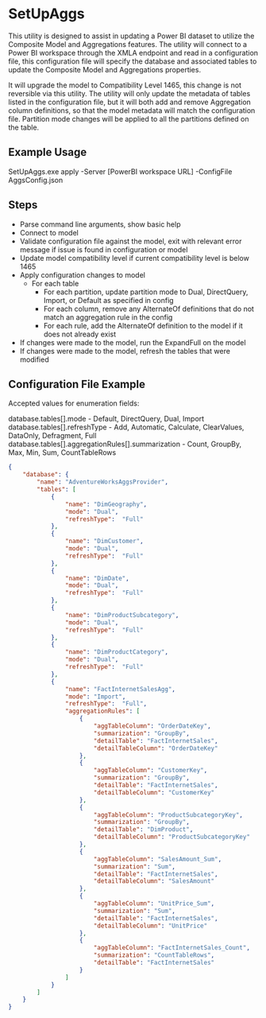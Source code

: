 ﻿# SetUpAggs

This utility is designed to assist in updating a Power BI dataset to utilize the Composite Model and Aggregations features.  The utility will connect to a Power BI workspace through the XMLA endpoint and read in a configuration file, this configuration file will specify the database and associated tables to update the Composite Model and Aggregations properties.

It will upgrade the model to Compatibility Level 1465, this change is not reversible via this utility.  The utility will only update the metadata of tables listed in the configuration file, but it will both add and remove Aggregation column definitions, so that the model metadata will match the configuration file.  Partition mode changes will be applied to all the partitions defined on the table.

## Example Usage
SetUpAggs.exe apply -Server [PowerBI workspace URL] -ConfigFile AggsConfig.json

## Steps
* Parse command line arguments, show basic help  
* Connect to model  
* Validate configuration file against the model, exit with relevant error message if issue is found in configuration or model  
* Update model compatibility level if current compatibility level is below 1465  
* Apply configuration changes to model  
   * For each table  
      * For each partition, update partition mode to Dual, DirectQuery, Import, or Default as specified in config  
      * For each column, remove any AlternateOf definitions that do not match an aggregation rule in the config  
      * For each rule, add the AlternateOf definition to the model if it does not already exist  
* If changes were made to the model, run the ExpandFull on the model  
* If changes were made to the model, refresh the tables that were modified  

## Configuration File Example

Accepted values for enumeration fields:  

database.tables[].mode - Default, DirectQuery, Dual, Import  
database.tables[].refreshType - Add, Automatic, Calculate, ClearValues, DataOnly, Defragment, Full  
database.tables[].aggregationRules[].summarization - Count, GroupBy, Max, Min, Sum, CountTableRows  

```json
{
	"database": {
		"name": "AdventureWorksAggsProvider",
		"tables": [
			{   
				"name": "DimGeography",
				"mode": "Dual",
				"refreshType":  "Full"
			},   
			{   
				"name": "DimCustomer",
				"mode": "Dual",
				"refreshType":  "Full"
			},
			{   
				"name": "DimDate",
				"mode": "Dual",
				"refreshType":  "Full"
			},
			{   
				"name": "DimProductSubcategory",
				"mode": "Dual",
				"refreshType":  "Full"
			},
			{   
				"name": "DimProductCategory",
				"mode": "Dual",
				"refreshType":  "Full"
			},
			{   
				"name": "FactInternetSalesAgg",
				"mode": "Import",
				"refreshType":  "Full",
				"aggregationRules": [
					{
						"aggTableColumn": "OrderDateKey",
						"summarization": "GroupBy",
						"detailTable": "FactInternetSales",
						"detailTableColumn": "OrderDateKey"
					},
					{
						"aggTableColumn": "CustomerKey",
						"summarization": "GroupBy",
						"detailTable": "FactInternetSales",
						"detailTableColumn": "CustomerKey"
					},
					{
						"aggTableColumn": "ProductSubcategoryKey",
						"summarization": "GroupBy",
						"detailTable": "DimProduct",
						"detailTableColumn": "ProductSubcategoryKey"
					},
					{
						"aggTableColumn": "SalesAmount_Sum",
						"summarization": "Sum",
						"detailTable": "FactInternetSales",
						"detailTableColumn": "SalesAmount"
					},
					{
						"aggTableColumn": "UnitPrice_Sum",
						"summarization": "Sum",
						"detailTable": "FactInternetSales",
						"detailTableColumn": "UnitPrice"
					},
					{
						"aggTableColumn": "FactInternetSales_Count",
						"summarization": "CountTableRows",
						"detailTable": "FactInternetSales"
					}
				]
			}
		]		
	}
}
```




